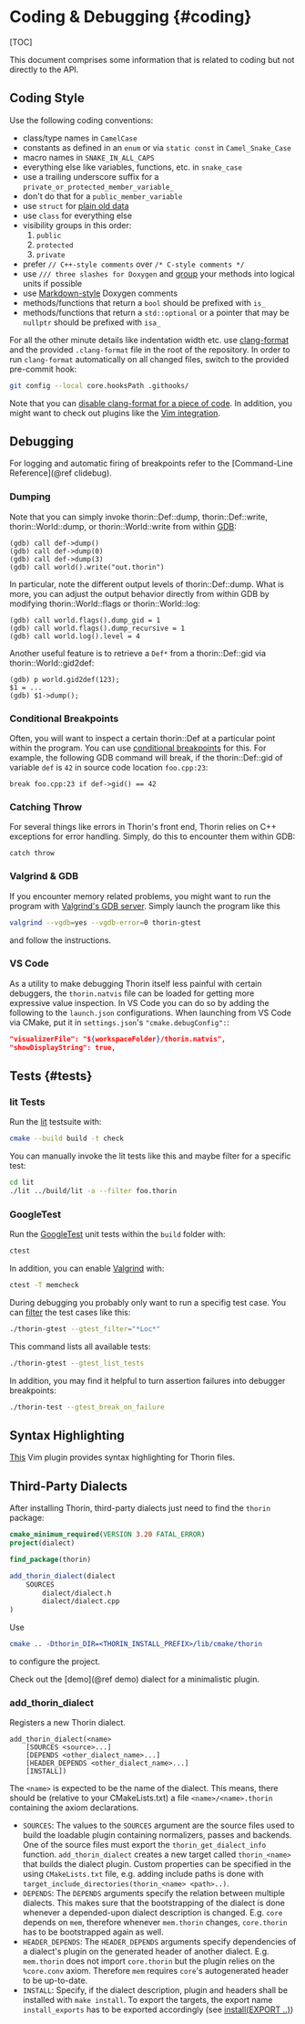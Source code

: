 # Coding & Debugging {#coding}

[TOC]

This document comprises some information that is related to coding but not directly to the API.

## Coding Style

Use the following coding conventions:
* class/type names in `CamelCase`
* constants as defined in an `enum` or via `static const` in `Camel_Snake_Case`
* macro names in `SNAKE_IN_ALL_CAPS`
* everything else like variables, functions, etc. in `snake_case`
* use a trailing underscore suffix for a `private_or_protected_member_variable_`
* don't do that for a `public_member_variable`
* use `struct` for [plain old data](https://en.cppreference.com/w/cpp/named_req/PODType)
* use `class` for everything else
* visibility groups in this order:
    1. `public`
    2. `protected`
    3. `private`
* prefer `// C++-style comments` over `/* C-style comments */`
* use `/// three slashes for Doxygen` and [group](https://www.doxygen.nl/manual/grouping.html) your methods into logical units if possible
* use [Markdown-style](https://doxygen.nl/manual/markdown.html) Doxygen comments
* methods/functions that return a `bool` should be prefixed with `is_`
* methods/functions that return a `std::optional` or a pointer that may be `nullptr` should be prefixed with `isa_`

For all the other minute details like indentation width etc. use [clang-format](https://clang.llvm.org/docs/ClangFormat.html) and the provided `.clang-format` file in the root of the repository.
In order to run `clang-format` automatically on all changed files, switch to the provided pre-commit hook:
```sh
git config --local core.hooksPath .githooks/
```
Note that you can [disable clang-format for a piece of code](https://clang.llvm.org/docs/ClangFormatStyleOptions.html#disabling-formatting-on-a-piece-of-code).
In addition, you might want to check out plugins like the [Vim integration](https://clang.llvm.org/docs/ClangFormat.html#vim-integration).

## Debugging

For logging and automatic firing of breakpoints refer to the [Command-Line Reference](@ref clidebug).

### Dumping

Note that you can simply invoke thorin::Def::dump, thorin::Def::write, thorin::World::dump, or thorin::World::write from within [GDB](https://ftp.gnu.org/old-gnu/Manuals/gdb/html_node/gdb_30.html):
```gdb
(gdb) call def->dump()
(gdb) call def->dump(0)
(gdb) call def->dump(3)
(gdb) call world().write("out.thorin")
```
In particular, note the different output levels of thorin::Def::dump.
What is more, you can adjust the output behavior directly from within GDB by modifying thorin::World::flags or thorin::World::log:
```gdb
(gdb) call world.flags().dump_gid = 1
(gdb) call world.flags().dump_recursive = 1
(gdb) call world.log().level = 4
```
Another useful feature is to retrieve a `Def*` from a thorin::Def::gid via thorin::World::gid2def:
```gdb
(gdb) p world.gid2def(123);
$1 = ...
(gdb) $1->dump();
```

### Conditional Breakpoints

Often, you will want to inspect a certain thorin::Def at a particular point within the program.
You can use [conditional breakpoints](https://ftp.gnu.org/old-gnu/Manuals/gdb/html_node/gdb_33.html) for this.
For example, the following GDB command will break, if the thorin::Def::gid of variable `def` is `42` in source code location `foo.cpp:23`:
```gdb
break foo.cpp:23 if def->gid() == 42
```

### Catching Throw

For several things like errors in Thorin's front end, Thorin relies on C++ exceptions for error handling.
Simply, do this to encounter them within GDB:
```gdb
catch throw
```

### Valgrind & GDB

If you encounter memory related problems, you might want to run the program with [Valgrind's GDB server](https://valgrind.org/docs/manual/manual-core-adv.html).
Simply launch the program like this
```sh
valgrind --vgdb=yes --vgdb-error=0 thorin-gtest
```
and follow the instructions.

### VS Code

As a utility to make debugging Thorin itself less painful with certain debuggers, the `thorin.natvis` file can be loaded for getting more expressive value inspection.
In VS Code you can do so by adding the following to the `launch.json` configurations. When launching from VS Code via CMake, put it in `settings.json`'s `"cmake.debugConfig":`:
```json
"visualizerFile": "${workspaceFolder}/thorin.natvis",
"showDisplayString": true,
```

## Tests {#tests}

### lit Tests

Run the [lit](https://llvm.org/docs/CommandGuide/lit.html) testsuite with:
```sh
cmake --build build -t check
```
You can manually invoke the lit tests like this and maybe filter for a specific test:
```sh
cd lit
./lit ../build/lit -a --filter foo.thorin
```

### GoogleTest

Run the [GoogleTest](https://google.github.io/googletest/) unit tests within the `build` folder with:
```sh
ctest
```
In addition, you can enable [Valgrind](https://valgrind.org/) with:
```sh
ctest -T memcheck
```

During debugging you probably only want to run a specifig test case.
You can [filter](https://github.com/google/googletest/blob/main/docs/advanced.md#running-a-subset-of-the-tests) the test cases like this:
```sh
./thorin-gtest --gtest_filter="*Loc*"
```
This command lists all available tests:
```sh
./thorin-gtest --gtest_list_tests
```
In addition, you may find it helpful to turn assertion failures into debugger breakpoints:
```sh
./thorin-test --gtest_break_on_failure
```

## Syntax Highlighting

[This](https://github.com/AnyDSL/vim-thorin2) Vim plugin provides syntax highlighting for Thorin files.

## Third-Party Dialects

After installing Thorin, third-party dialects just need to find the `thorin` package:
```cmake
cmake_minimum_required(VERSION 3.20 FATAL_ERROR)
project(dialect)

find_package(thorin)

add_thorin_dialect(dialect
    SOURCES
        dialect/dialect.h
        dialect/dialect.cpp
)
```
Use
```cmake
cmake .. -Dthorin_DIR=<THORIN_INSTALL_PREFIX>/lib/cmake/thorin
```
to configure the project.

Check out the [demo](@ref demo) dialect for a minimalistic plugin.

### add_thorin_dialect

Registers a new Thorin dialect.

```
add_thorin_dialect(<name>
    [SOURCES <source>...]
    [DEPENDS <other_dialect_name>...]
    [HEADER_DEPENDS <other_dialect_name>...]
    [INSTALL])
```

The `<name>` is expected to be the name of the dialect. This means, there
should be (relative to your CMakeLists.txt) a file `<name>/<name>.thorin`
containing the axiom declarations.

- `SOURCES`: The values to the `SOURCES` argument are the source files used
    to build the loadable plugin containing normalizers, passes and backends.
    One of the source files must export the `thorin_get_dialect_info` function.
    `add_thorin_dialect` creates a new target called `thorin_<name>` that builds
    the dialect plugin.
    Custom properties can be specified in the using `CMakeLists.txt` file,
    e.g. adding include paths is done with `target_include_directories(thorin_<name> <path>..)`.
- `DEPENDS`: The `DEPENDS` arguments specify the relation between multiple
    dialects. This makes sure that the bootstrapping of the dialect is done
    whenever a depended-upon dialect description is changed.
    E.g. `core` depends on `mem`, therefore whenever `mem.thorin` changes,
    `core.thorin` has to be bootstrapped again as well.
- `HEADER_DEPENDS`: The `HEADER_DEPENDS` arguments specify dependencies
    of a dialect's plugin on the generated header of another dialect.
    E.g. `mem.thorin` does not import `core.thorin` but the plugin relies
    on the `%core.conv` axiom. Therefore `mem` requires `core`'s autogenerated
    header to be up-to-date.
- `INSTALL`: Specify, if the dialect description, plugin and headers shall
    be installed with `make install`.
    To export the targets, the export name `install_exports` has to be
    exported accordingly (see [install(EXPORT ..)](https://cmake.org/cmake/help/latest/command/install.html#export))
